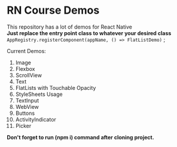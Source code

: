 # RN Course Demos

This repository has a lot of demos for React Native  
__Just replace the entry point class to whatever your desired class__ `AppRegistry.registerComponent(appName, () => FlatListDemo)` ;

Current Demos:
1. Image
2. Flexbox
3. ScrollView
4. Text
5. FlatLists with Touchable Opacity
6. StyleSheets Usage
7. TextInput
8. WebView
9. Buttons
10. ActivityIndicator
11. Picker

__Don't forget to run (npm i) command after cloning project.__
